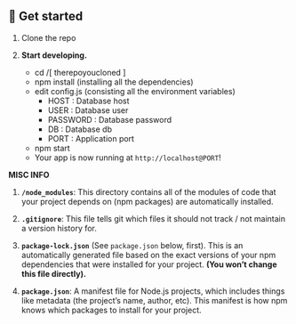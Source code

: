 ## 🚀 Get started

1.  Clone the repo

2.  **Start developing.**

    - cd /[ therepoyoucloned ]
    - npm install (installing all the dependencies)
    - edit config.js (consisting all the environment variables)
        - HOST     : Database host
        - USER     : Database user
        - PASSWORD : Database password
        - DB       : Database db
        - PORT     : Application port
    - npm start
    - Your app is now running at `http://localhost@PORT`!

**MISC INFO**

1.  **`/node_modules`**: This directory contains all of the modules of code that your project depends on (npm packages) are automatically installed.

2.  **`.gitignore`**: This file tells git which files it should not track / not maintain a version history for.

3.  **`package-lock.json`** (See `package.json` below, first). This is an automatically generated file based on the exact versions of your npm dependencies that were installed for your project. **(You won’t change this file directly).**

4.  **`package.json`**: A manifest file for Node.js projects, which includes things like metadata (the project’s name, author, etc). This manifest is how npm knows which packages to install for your project.